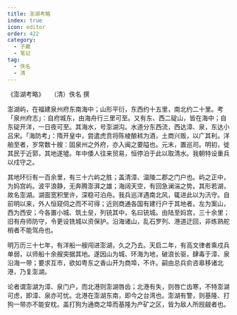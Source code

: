 ```yaml
---
title: 澎湖考略
index: true
icon: editor
order: 422
category:
  - 子藏
  - 笔记
tag:
  - 佚名
  - 清
---
```


《澎湖考略》　　（清）佚名 撰  

澎湖屿，在福建泉州府东南海中；山形平衍，东西约十五里，南北约二十里。考「泉州府志」：自府城东，由海舟行三里可至。又有东、西二碇山，皆在海中；自东碇开洋，一日夜可至。其海水，号澎湖沟。水道分东西流，西达漳、泉，东达小吕宋。「海防考」：隋开皇中，尝遣虎贲将陈棱酿秫为酒，土商兴贩，以广其利。洋舶至者，岁常数十艘：固泉州之外府，亦入闽之要隘也。元末，置巡司。明初，徙其民于近郭，其地遂墟。年中倭人往来贸易，恒停泊于此以取清水。我朝特设重兵以戍守之。  

其地环衍有一百余里，有三十六屿之胜；盖清漳、温陵二郡之门户也。屿之正中，为妈宫屿。波平浪静，无奔腾澎湃之雄；海阔天空，有回急澜湍之势。其形若湖，故名澎湖。湖面宽积里许，深稳可泊舟。我兵巡洋遇南北风，辄进此以为汛守。自前明以来，外人恒窥伺之而不可得；近则商通各国有建行户于其地者。左为案山，西为西安；今各置小城、筑土垒，列铳其中，名曰铳城。由陆至妈宫，三十余里；旧有舟师防守，令更设铣城以资保护。沿海诸山，乱石罗列、港道迂回，非练熟舵梢者不能驾舟也。  

明万历三十七年，有洋船一艘闯进澎湖，久之乃去。天启二年，有高文律者乘戍兵单弱，以师船十余艘突据其地。遂因山为城、环海为地，破浪长驱，肆毒于漳、泉沿海一带；要求互市，欲如粤东之香山开为商埠，不许。嗣由总兵俞咨皋移诸北港，乃复澎湖。  

论者谓澎湖为漳、泉门户，而北港则澎湖唇齿；北港有失，则唇亡齿寒，不特澎湖可虑，即漳、泉亦可忧。北港在澎湖东南，即今之台湾也。澎湖有警，则基隆、打狗一带亦不能安枕。盖打狗为通商之埠而基隆为产矿之区，皆为敌人所觊觎者也。  
